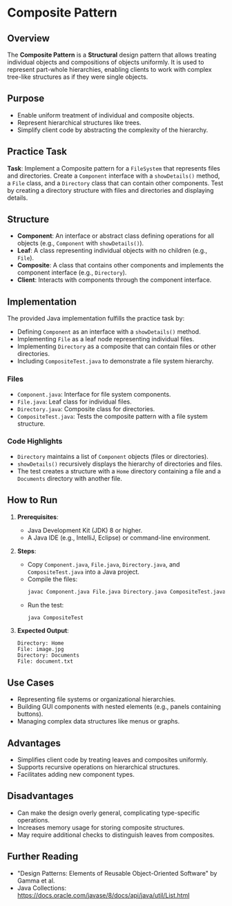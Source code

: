 # Composite Pattern

## Overview
The **Composite Pattern** is a **Structural** design pattern that allows treating individual objects and compositions of objects uniformly. It is used to represent part-whole hierarchies, enabling clients to work with complex tree-like structures as if they were single objects.

## Purpose
- Enable uniform treatment of individual and composite objects.
- Represent hierarchical structures like trees.
- Simplify client code by abstracting the complexity of the hierarchy.

## Practice Task
**Task**: Implement a Composite pattern for a `FileSystem` that represents files and directories. Create a `Component` interface with a `showDetails()` method, a `File` class, and a `Directory` class that can contain other components. Test by creating a directory structure with files and directories and displaying details.

## Structure
- **Component**: An interface or abstract class defining operations for all objects (e.g., `Component` with `showDetails()`).
- **Leaf**: A class representing individual objects with no children (e.g., `File`).
- **Composite**: A class that contains other components and implements the component interface (e.g., `Directory`).
- **Client**: Interacts with components through the component interface.

## Implementation
The provided Java implementation fulfills the practice task by:
- Defining `Component` as an interface with a `showDetails()` method.
- Implementing `File` as a leaf node representing individual files.
- Implementing `Directory` as a composite that can contain files or other directories.
- Including `CompositeTest.java` to demonstrate a file system hierarchy.

### Files
- `Component.java`: Interface for file system components.
- `File.java`: Leaf class for individual files.
- `Directory.java`: Composite class for directories.
- `CompositeTest.java`: Tests the composite pattern with a file system structure.

### Code Highlights
- `Directory` maintains a list of `Component` objects (files or directories).
- `showDetails()` recursively displays the hierarchy of directories and files.
- The test creates a structure with a `Home` directory containing a file and a `Documents` directory with another file.

## How to Run
1. **Prerequisites**:
   - Java Development Kit (JDK) 8 or higher.
   - A Java IDE (e.g., IntelliJ, Eclipse) or command-line environment.

2. **Steps**:
   - Copy `Component.java`, `File.java`, `Directory.java`, and `CompositeTest.java` into a Java project.
   - Compile the files:
     ```bash
     javac Component.java File.java Directory.java CompositeTest.java
     ```
   - Run the test:
     ```bash
     java CompositeTest
     ```

3. **Expected Output**:
   ```
   Directory: Home
   File: image.jpg
   Directory: Documents
   File: document.txt
   ```

## Use Cases
- Representing file systems or organizational hierarchies.
- Building GUI components with nested elements (e.g., panels containing buttons).
- Managing complex data structures like menus or graphs.

## Advantages
- Simplifies client code by treating leaves and composites uniformly.
- Supports recursive operations on hierarchical structures.
- Facilitates adding new component types.

## Disadvantages
- Can make the design overly general, complicating type-specific operations.
- Increases memory usage for storing composite structures.
- May require additional checks to distinguish leaves from composites.

## Further Reading
- "Design Patterns: Elements of Reusable Object-Oriented Software" by Gamma et al.
- Java Collections: https://docs.oracle.com/javase/8/docs/api/java/util/List.html